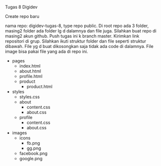 Tugas 8 Digidev

Create repo baru

nama repo: digidev-tugas-8, type repo public.
Di root repo ada 3 folder, masing2 folder ada folder lg d dalamnya dan file juga. Silahkan buat repo di masing2 akun github. Push tugas ini k branch master. Kirimkan link repositori di grup. Silahkan ikuti struktur folder dan file seperti struktur dibawah. File yg d buat dikosongkan saja tidak ada code di dalamnya. File image bisa pakai file yang ada di repo ini.

- pages
  - index.html
  - about.html
  - profile.html
  - product
    - product.html
- styles
  - styles.css
  - about
    - content.css
    - about.css
  - profile
    - content.css
    - about.css
- images
  - icons
    - fb.png
    - gg.png
  - facebook.png
  - google.png
